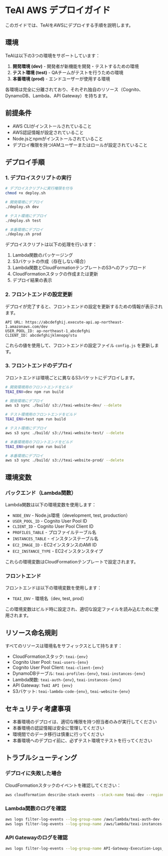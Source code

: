 # TeAI AWS デプロイガイド

このガイドでは、TeAIをAWSにデプロイする手順を説明します。

## 環境

TeAIは以下の3つの環境をサポートしています：

1. **開発環境 (dev)** - 開発者が新機能を開発・テストするための環境
2. **テスト環境 (test)** - QAチームがテストを行うための環境
3. **本番環境 (prod)** - エンドユーザーが使用する環境

各環境は完全に分離されており、それぞれ独自のリソース（Cognito、DynamoDB、Lambda、API Gateway）を持ちます。

## 前提条件

- AWS CLIがインストールされていること
- AWS認証情報が設定されていること
- Node.jsとnpmがインストールされていること
- デプロイ権限を持つIAMユーザーまたはロールが設定されていること

## デプロイ手順

### 1. デプロイスクリプトの実行

```bash
# デプロイスクリプトに実行権限を付与
chmod +x deploy.sh

# 開発環境にデプロイ
./deploy.sh dev

# テスト環境にデプロイ
./deploy.sh test

# 本番環境にデプロイ
./deploy.sh prod
```

デプロイスクリプトは以下の処理を行います：

1. Lambda関数のパッケージング
2. S3バケットの作成（存在しない場合）
3. Lambda関数とCloudFormationテンプレートのS3へのアップロード
4. CloudFormationスタックの作成または更新
5. デプロイ結果の表示

### 2. フロントエンドの設定更新

デプロイが完了すると、フロントエンドの設定を更新するための情報が表示されます。

```
API URL: https://abcdefghij.execute-api.ap-northeast-1.amazonaws.com/dev
USER_POOL_ID: ap-northeast-1_abcdefghi
CLIENT_ID: abcdefghijklmnopqrstu
```

これらの値を使用して、フロントエンドの設定ファイル `config.js` を更新します。

### 3. フロントエンドのデプロイ

フロントエンドは環境ごとに異なるS3バケットにデプロイします。

```bash
# 開発環境用のフロントエンドをビルド
TEAI_ENV=dev npm run build

# 開発環境にデプロイ
aws s3 sync ./build/ s3://teai-website-dev/ --delete

# テスト環境用のフロントエンドをビルド
TEAI_ENV=test npm run build

# テスト環境にデプロイ
aws s3 sync ./build/ s3://teai-website-test/ --delete

# 本番環境用のフロントエンドをビルド
TEAI_ENV=prod npm run build

# 本番環境にデプロイ
aws s3 sync ./build/ s3://teai-website-prod/ --delete
```

## 環境変数

### バックエンド（Lambda関数）

Lambda関数は以下の環境変数を使用します：

- `NODE_ENV` - Node.js環境（development, test, production）
- `USER_POOL_ID` - Cognito User Pool ID
- `CLIENT_ID` - Cognito User Pool Client ID
- `PROFILES_TABLE` - プロファイルテーブル名
- `INSTANCES_TABLE` - インスタンステーブル名
- `EC2_IMAGE_ID` - EC2インスタンスのAMI ID
- `EC2_INSTANCE_TYPE` - EC2インスタンスタイプ

これらの環境変数はCloudFormationテンプレートで設定されます。

### フロントエンド

フロントエンドは以下の環境変数を使用します：

- `TEAI_ENV` - 環境名（dev, test, prod）

この環境変数はビルド時に設定され、適切な設定ファイルを読み込むために使用されます。

## リソース命名規則

すべてのリソースは環境名をサフィックスとして持ちます：

- CloudFormationスタック: `teai-{env}`
- Cognito User Pool: `teai-users-{env}`
- Cognito User Pool Client: `teai-client-{env}`
- DynamoDBテーブル: `teai-profiles-{env}`, `teai-instances-{env}`
- Lambda関数: `teai-auth-{env}`, `teai-instances-{env}`
- API Gateway: `TeAI API {env}`
- S3バケット: `teai-lambda-code-{env}`, `teai-website-{env}`

## セキュリティ考慮事項

- 本番環境のデプロイは、適切な権限を持つ担当者のみが実行してください
- 本番環境の認証情報は安全に管理してください
- 環境間でのデータ移行は慎重に行ってください
- 本番環境へのデプロイ前に、必ずテスト環境でテストを行ってください

## トラブルシューティング

### デプロイに失敗した場合

CloudFormationスタックのイベントを確認してください：

```bash
aws cloudformation describe-stack-events --stack-name teai-dev --region ap-northeast-1
```

### Lambda関数のログを確認

```bash
aws logs filter-log-events --log-group-name /aws/lambda/teai-auth-dev --region ap-northeast-1
aws logs filter-log-events --log-group-name /aws/lambda/teai-instances-dev --region ap-northeast-1
```

### API Gatewayのログを確認

```bash
aws logs filter-log-events --log-group-name API-Gateway-Execution-Logs_abcdefghij/dev --region ap-northeast-1
```